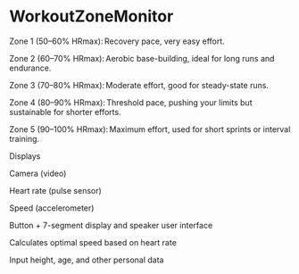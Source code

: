 # WorkoutZoneMonitor
Zone 1 (50–60% HRmax): Recovery pace, very easy effort. 

Zone 2 (60–70% HRmax): Aerobic base-building, ideal for long runs and endurance. 

Zone 3 (70–80% HRmax): Moderate effort, good for steady-state runs. 

Zone 4 (80–90% HRmax): Threshold pace, pushing your limits but sustainable for shorter efforts. 

Zone 5 (90–100% HRmax): Maximum effort, used for short sprints or interval training. 

Displays 

Camera (video) 

Heart rate (pulse sensor) 

Speed (accelerometer) 

Button + 7-segment display and speaker user interface 

Calculates optimal speed based on heart rate 

Input height, age, and other personal data 

